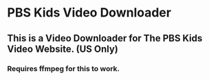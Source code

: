 # PBS Kids Video Downloader
## This is a Video Downloader for The PBS Kids Video Website. (US Only)
### Requires ffmpeg for this to work.
